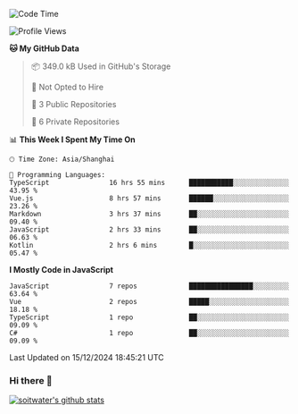 <!--START_SECTION:waka-->
![Code Time](http://img.shields.io/badge/Code%20Time-4%2C393%20hrs%2059%20mins-blue)

![Profile Views](http://img.shields.io/badge/Profile%20Views-3-blue)

**🐱 My GitHub Data** 

> 📦 349.0 kB Used in GitHub's Storage 
 > 
> 🚫 Not Opted to Hire
 > 
> 📜 3 Public Repositories 
 > 
> 🔑 6 Private Repositories 
 > 
📊 **This Week I Spent My Time On** 

```text
🕑︎ Time Zone: Asia/Shanghai

💬 Programming Languages: 
TypeScript               16 hrs 55 mins      ███████████░░░░░░░░░░░░░░   43.95 % 
Vue.js                   8 hrs 57 mins       ██████░░░░░░░░░░░░░░░░░░░   23.26 % 
Markdown                 3 hrs 37 mins       ██░░░░░░░░░░░░░░░░░░░░░░░   09.40 % 
JavaScript               2 hrs 33 mins       ██░░░░░░░░░░░░░░░░░░░░░░░   06.63 % 
Kotlin                   2 hrs 6 mins        █░░░░░░░░░░░░░░░░░░░░░░░░   05.47 % 
```

**I Mostly Code in JavaScript** 

```text
JavaScript               7 repos             ████████████████░░░░░░░░░   63.64 % 
Vue                      2 repos             █████░░░░░░░░░░░░░░░░░░░░   18.18 % 
TypeScript               1 repo              ██░░░░░░░░░░░░░░░░░░░░░░░   09.09 % 
C#                       1 repo              ██░░░░░░░░░░░░░░░░░░░░░░░   09.09 % 
```




 Last Updated on 15/12/2024 18:45:21 UTC
<!--END_SECTION:waka-->

### Hi there 👋
[![soitwater's github stats](https://github-readme-stats.vercel.app/api?username=soitwater)](https://github.com/soitwater/github-readme-stats)

